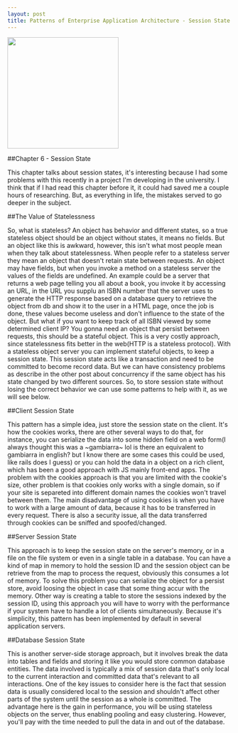 ```yaml
---
layout: post
title: Patterns of Enterprise Application Architecture - Session State
---
```



<img src="http://ecx.images-amazon.com/images/I/511D6FdsbXL._AA160_.jpg" width="250" height="250" />

##Chapter 6 - Session State

This chapter talks about session states, it's interesting because I had some problems with this recently in a project I'm developing in the university. I think that if I had read this chapter before it, it could had saved me a couple hours of researching. But, as everything in life, the mistakes served to go deeper in the subject.

##The Value of Statelessness

So, what is stateless? An object has behavior and different states, so a true stateless object should be an object without states, it means no fields. But an object like this is awkward, however, this isn't what most people mean when they talk about statelessness. When people refer to a stateless server they mean an object that doesn't retain state between requests. An object may have fields, but when you invoke a method on a stateless server the values of the fields are undefined. An example could be a server that returns a web page telling you all about a book, you invoke it by accessing an URL, in the URL you supplu an ISBN number that the server uses to generate the HTTP response based on a database query to retrieve the object from db and show it to the user in a HTML page, once the job is done, these values become useless and don't influence to the state of the object. But what if you want to keep track of all ISBN viewed by some determined client IP? You gonna need an object that persist between requests, this should be a stateful object. This is a very costly approach, since statelessness fits better in the web(HTTP is a stateless protocol). With a stateless object server you can implement stateful objects, to keep a session state. This session state acts like a transaction and need to be committed to become record data. But we can have consistency problems as describe in the other post about concurrency if the same object has his state changed by two different sources. So, to store session state without losing the correct behavior we can use some patterns to help with it, as we will see below.

##Client Session State

This pattern has a simple idea, just store the session state on the client. It's how the cookies works, there are other several ways to do that, for instance, you can serialize the data into some hidden field on a web form(I always thought this was a ~gambiarra~ lol is there an equivalent to gambiarra in english? but I know there are some cases this could be used, like rails does I guess) or you can hold the data in a object on a rich client, which has been a good approach with JS mainly front-end apps. The problem with the cookies approach is that you are limited with the cookie's size, other problem is that cookies only works with a single domain, so if your site  is separeted into different domain names the cookies won't travel between them. The main disadvantage of using cookies is when you have to work with a large amount of data, because it has to be transferred in every request. There is also a security issue, all the data transferred through cookies can be sniffed and spoofed/changed.

##Server Session State

This approach is to keep the session state on the server's memory, or in a file on the file system or even in a single table in a database. You can have a kind of map in memory to hold the session ID and the session object can be retrieve from the map to process the request, obviously this consumes a lot of memory. To solve this problem you can serialize the object for a persist store, avoid loosing the object in case that some thing accur with the memory. Other way is creating a table to store the sessions indexed by the session ID, using this approach you will have to worry with the performance if your system have to handle a lot of clients simultaneously. Because it's simplicity, this pattern has been implemented by default in several application servers.

##Database Session State

This is another server-side storage approach, but it involves break the data into tables and fields and storing it like you would store common database entities. The data involved is typically a mix of session data that's only local to the current interaction and committed data that's relevant to all interactions. One of the key issues to consider here is the fact that session data is usually considered local to the session and shouldn't affect other parts of the system until the session as a whole is committed. The advantage here is the gain in performance, you will be using stateless objects on the server, thus enabling pooling and easy clustering. However, you'll pay with the time needed to pull the data in and out of the database.



